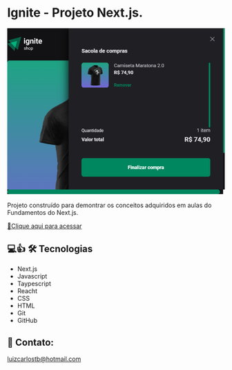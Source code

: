 # Ignite - Projeto Next.js.

![preview](./.github/preview.png)

Projeto construído para demontrar os conceitos adquiridos em aulas do Fundamentos do Next.js.

[🔗Clique aqui para acessar](https://luizctb.github.io/04-adicionando-features/)

## 💻👍 🛠️ Tecnologias
- Next.js
- Javascript
- Taypescript
- Reacht
- CSS
- HTML
- Git
- GitHub

## 📧 Contato:

luizcarlostb@hotmail.com
